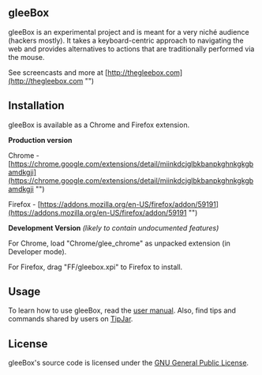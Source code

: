 gleeBox
--------

gleeBox is an experimental project and is meant for a very niché audience (hackers mostly). It takes a keyboard-centric approach to navigating the web and provides alternatives to actions that are traditionally performed via the mouse. 

See screencasts and more at [http://thegleebox.com](http://thegleebox.com "")


Installation
-------------

gleeBox is available as a Chrome and Firefox extension. 

**Production version**

Chrome - [https://chrome.google.com/extensions/detail/miinkdcjglbkbanpkghnkgkgbamdkgji](https://chrome.google.com/extensions/detail/miinkdcjglbkbanpkghnkgkgbamdkgji "")

Firefox - [https://addons.mozilla.org/en-US/firefox/addon/59191](https://addons.mozilla.org/en-US/firefox/addon/59191 "")

**Development Version** *(likely to contain undocumented features)*

For Chrome, load "Chrome/glee_chrome" as unpacked extension (in Developer mode).

For Firefox, drag "FF/gleebox.xpi" to Firefox to install.


Usage
-----

To learn how to use gleeBox, read the [user manual](http://thegleebox.com/manual.html "gleeBox User Manual"). Also, find tips and commands shared by users on [TipJar](http://tipjar.thegleebox.com "").

License
-------

gleeBox's source code is licensed under the [GNU General Public License](http://github.com/glee/glee/blob/master/LICENSE "").